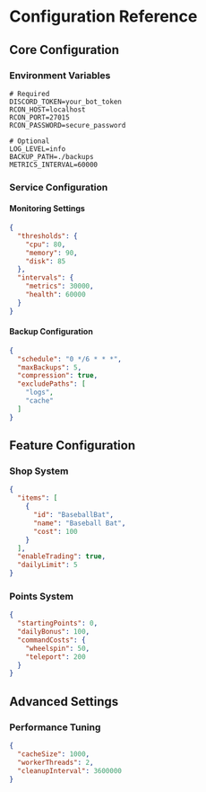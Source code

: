 # Configuration Reference

## Core Configuration

### Environment Variables
```env
# Required
DISCORD_TOKEN=your_bot_token
RCON_HOST=localhost
RCON_PORT=27015
RCON_PASSWORD=secure_password

# Optional
LOG_LEVEL=info
BACKUP_PATH=./backups
METRICS_INTERVAL=60000
```

### Service Configuration

#### Monitoring Settings
```json
{
  "thresholds": {
    "cpu": 80,
    "memory": 90,
    "disk": 85
  },
  "intervals": {
    "metrics": 30000,
    "health": 60000
  }
}
```

#### Backup Configuration
```json
{
  "schedule": "0 */6 * * *",
  "maxBackups": 5,
  "compression": true,
  "excludePaths": [
    "logs",
    "cache"
  ]
}
```

## Feature Configuration

### Shop System
```json
{
  "items": [
    {
      "id": "BaseballBat",
      "name": "Baseball Bat",
      "cost": 100
    }
  ],
  "enableTrading": true,
  "dailyLimit": 5
}
```

### Points System
```json
{
  "startingPoints": 0,
  "dailyBonus": 100,
  "commandCosts": {
    "wheelspin": 50,
    "teleport": 200
  }
}
```

## Advanced Settings

### Performance Tuning
```json
{
  "cacheSize": 1000,
  "workerThreads": 2,
  "cleanupInterval": 3600000
}
